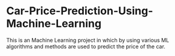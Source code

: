 # Car-Price-Prediction-Using-Machine-Learning
This is an Machine Learning project in which by using various ML algorithms and methods are used  to predict the price of the car.
